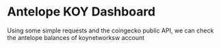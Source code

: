 # Antelope KOY Dashboard

Using some simple requests and the coingecko public API, we can check the 
antelope balances of koynetworksw account



